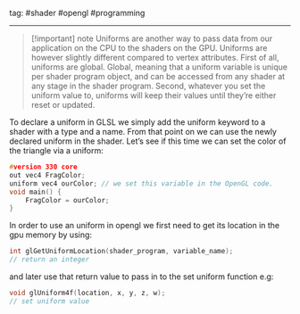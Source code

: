tag: #shader #opengl #programming

---
> [!important] note
> Uniforms are another way to pass data from our application on the CPU to the shaders on the GPU. Uniforms are however slightly different compared to vertex attributes. First of all, uniforms are global. Global, meaning that a uniform variable is unique per shader program object, and can be accessed from any shader at any stage in the shader program. Second, whatever you set the uniform value to, uniforms will keep their values until they’re either reset or updated.

To declare a uniform in GLSL we simply add the uniform keyword to a shader with a type and a name. From that point on we can use the newly declared uniform in the shader. Let’s see if this time we can set the color of the triangle via a uniform:

```c
#version 330 core
out vec4 FragColor;
uniform vec4 ourColor; // we set this variable in the OpenGL code.
void main() {
    FragColor = ourColor;
}
```

In order to use an uniform in opengl we first need to get its location in the gpu memory by using:

```cpp
int glGetUniformLocation(shader_program, variable_name);
// return an integer
```

and later use that return value to pass in to the set uniform function e.g:

```cpp
void glUniform4f(location, x, y, z, w);
// set uniform value
```

